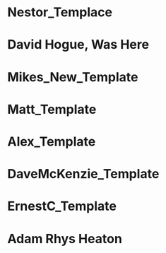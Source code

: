 # Nestor_Templace
# David Hogue, Was Here
# Mikes_New_Template
# Matt_Template
# Alex_Template
# DaveMcKenzie_Template
# ErnestC_Template
# Adam Rhys Heaton

